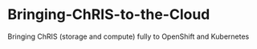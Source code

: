 # Bringing-ChRIS-to-the-Cloud
Bringing ChRIS (storage and compute) fully to OpenShift and Kubernetes
